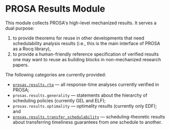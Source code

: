 # PROSA Results Module

This module collects PROSA's high-level mechanized results. It serves a dual purpose: 

1. to provide theorems for reuse in other developments that need schedulability analysis results (i.e., this is the main interface of PROSA as a Rocq library), 
2. to provide a human-friendly reference specification of verified results one may want to reuse as building blocks in non-mechanized research papers.

The following categories are currently provided: 

- [`prosas.results.rta`](./rta/README.md) — all response-time analyses currently verified in PROSA;
- `prosas.results.generality` — statements about the hierarchy of scheduling policies (currently GEL and ELF);
- `prosas.results.optimality` — optimality results (currently only EDF); and
- [`prosas.results.transfer_schedulability`](./transfer_schedulability/README.md) — scheduling-theoretic results about transferring timeliness guarantees from one schedule to another.
